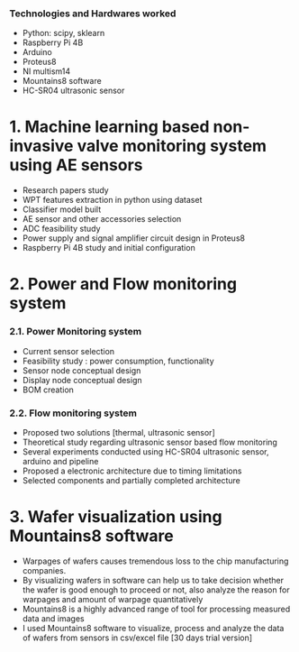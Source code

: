 ### Technologies and Hardwares worked
- Python: scipy, sklearn
- Raspberry Pi 4B
- Arduino
- Proteus8
- NI multism14
- Mountains8 software
- HC-SR04 ultrasonic sensor

# 1. Machine learning based non-invasive valve monitoring system using AE sensors
  * Research papers study
  * WPT features extraction in python using dataset
  * Classifier model built
  * AE sensor and other accessories selection
  * ADC feasibility study
  * Power supply and signal amplifier circuit design in Proteus8
  * Raspberry Pi 4B study and initial configuration

# 2. Power and Flow monitoring system
### 2.1. Power Monitoring system
  * Current sensor selection
  * Feasibility study : power consumption, functionality
  * Sensor node conceptual design
  * Display node conceptual design
  * BOM creation
### 2.2. Flow monitoring system
  * Proposed two solutions [thermal, ultrasonic sensor]
  * Theoretical study regarding ultrasonic sensor based flow monitoring
  * Several experiments conducted using HC-SR04 ultrasonic sensor, arduino and pipeline
  * Proposed a electronic architecture due to timing limitations
  * Selected components and partially completed architecture

# 3. Wafer visualization using Mountains8 software

* Warpages of wafers causes tremendous loss to the chip manufacturing companies.
* By visualizing wafers in software can help us to take decision whether the wafer is good enough to proceed or not, also analyze the reason for warpages and amount of warpage quantitatively
* Mountains8 is a highly advanced range of tool for processing measured data and images
* I used Mountains8 software to visualize, process and analyze the data of wafers from sensors in csv/excel file [30 days trial version]
